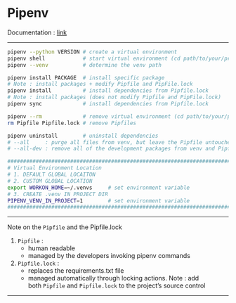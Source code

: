 # Pipenv

Documentation : [link](https://pipenv.pypa.io/en/latest)

---

```bash 
pipenv --python VERSION # create a virtual environment 
pipenv shell 			# start virtual environment (cd path/to/your/project)
pipenv --venv 			# determine the venv path

pipenv install PACKAGE 	# install specific package
# Note : install packages + modify Pipfile and PipFile.lock
pipenv install 			# install dependencies from Pipfile.lock
# Note : install packages (does not modify Pipfile and PipFile.lock)
pipenv sync				# install dependencies from Pipfile.lock

pipenv --rm				# remove virtual environment (cd path/to/your/project)
rm Pipfile Pipfile.lock	# remove Pipfiles 

pipenv uninstall 		# uninstall dependencies 
# --all 	: purge all files from venv, but leave the Pipfile untouched.
# --all-dev : remove all of the development packages from venv and Pipfile

###############################################################################
# Virtual Environment Location 
# 1. DEFAULT GLOBAL LOCAITON 
# 2. CUSTOM GLOBAL LOCATION
export WORKON_HOME=~/.venvs 	# set environment variable
# 3. CREATE .venv IN PROJECT DIR
PIPENV_VENV_IN_PROJECT=1 		# set environment variable
###############################################################################

```

---

Note on the `Pipfile` and the Pipfile.lock
1. `Pipfile` :
	- human readable
	- managed by the developers invoking pipenv commands
2. `Pipfile.lock` :
	- replaces the requirements.txt file
	- managed automatically through locking actions.
Note : add both `Pipfile` and `Pipfile.lock` to the project’s source control

---